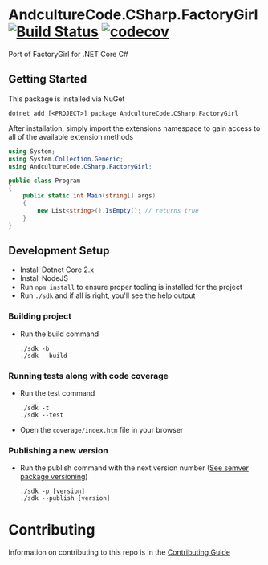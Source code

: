 # AndcultureCode.CSharp.FactoryGirl [![Build Status](https://travis-ci.org/AndcultureCode/AndcultureCode.CSharp.FactoryGirl.svg?branch=master)](https://travis-ci.org/AndcultureCode/AndcultureCode.CSharp.FactoryGirl) [![codecov](https://codecov.io/gh/AndcultureCode/AndcultureCode.CSharp.FactoryGirl/branch/master/graph/badge.svg)](https://codecov.io/gh/AndcultureCode/AndcultureCode.CSharp.FactoryGirl)
Port of FactoryGirl for .NET Core C#

## Getting Started
This package is installed via NuGet
```
dotnet add [<PROJECT>] package AndcultureCode.CSharp.FactoryGirl
```

After installation, simply import the extensions namespace to gain access
to all of the available extension methods
```csharp
using System;
using System.Collection.Generic;
using AndcultureCode.CSharp.FactoryGirl;

public class Program
{
    public static int Main(string[] args)
    {
        new List<string>().IsEmpty(); // returns true
    }
}
```

## Development Setup

* Install Dotnet Core 2.x
* Install NodeJS
* Run `npm install` to ensure proper tooling is installed for the project
* Run `./sdk` and if all is right, you'll see the help output

### Building project
* Run the build command
    ```
    ./sdk -b
    ./sdk --build
    ```

### Running tests along with code coverage
* Run the test command
    ```
    ./sdk -t
    ./sdk --test
    ```
* Open the `coverage/index.htm` file in your browser

### Publishing a new version
* Run the publish command with the next version number ([See semver package versioning](https://docs.microsoft.com/en-us/nuget/concepts/package-versioning))
    ```
    ./sdk -p [version]
    ./sdk --publish [version]
    ```


Contributing
======

Information on contributing to this repo is in the [Contributing Guide](CONTRIBUTING.md)